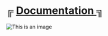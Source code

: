 # ╔ [Documentation ](https://overextended.github.io/qtarget/usage) ╗

![This is an image](https://cdn.discordapp.com/attachments/1045372470816940052/1046142189127860315/image.png)
